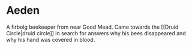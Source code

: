 # Aeden
A firbolg beekeeper from near Good Mead. Came towards the [[Druid Circle|druid circle]] in search for answers why his bees disappeared and why his hand was covered in blood.